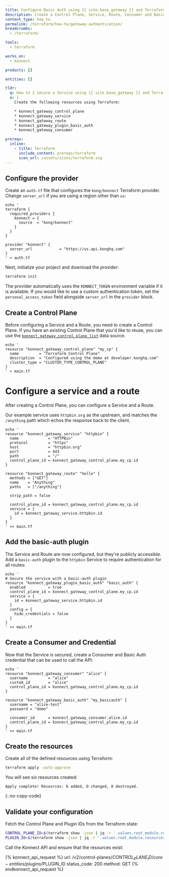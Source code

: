 ```yaml
---
title: Configure Basic Auth using {{ site.base_gateway }} and Terraform
description: Create a Control Plane, Service, Route, Consumer and Basic Auth plugin using Terraform
content_type: how_to
permalink: /terraform/how-to/gateway-authentication/
breadcrumbs:
  - /terraform/

tools:
  - terraform

works_on:
  - konnect

products: []

entities: []

tldr:
  q: How to I secure a Service using {{ site.base_gateway }} and Terraform?
  a: |
    Create the following resources using Terraform:

    * konnect_gateway_control_plane
    * konnect_gateway_service
    * konnect_gateway_route
    * konnect_gateway_plugin_basic_auth
    * konnect_gateway_consumer

prereqs:
  inline:
    - title: Terraform
      include_content: prereqs/terraform
      icon_url: /assets/icons/terraform.svg
---
```


## Configure the provider

Create an `auth.tf` file that configures the `kong/konnect` Terraform provider. Change `server_url` if you are using a region other than `us`:

```hcl
echo '
terraform {
  required_providers {
    konnect = {
      source  = "kong/konnect"
    }
  }
}

provider "konnect" {
  server_url            = "https://us.api.konghq.com"
}
' > auth.tf
```

Next, initialize your project and download the provider:

```bash
terraform init
```

The provider automatically uses the `KONNECT_TOKEN` environment variable if it is available. If you would like to use a custom authentication token, set the `personal_access_token` field alongside `server_url` in the `provider` block.

## Create a Control Plane

Before configuring a Service and a Route, you need to create a Control Plane. If you have an existing Control Plane that you'd like to reuse, you can use the [`konnect_gateway_control_plane_list`](https://github.com/Kong/terraform-provider-konnect/blob/main/examples/data/gateway_control_plane_list.tf) data source.

```hcl
echo '
resource "konnect_gateway_control_plane" "my_cp" {
  name         = "Terraform Control Plane"
  description  = "Configured using the demo at developer.konghq.com"
  cluster_type = "CLUSTER_TYPE_CONTROL_PLANE"
}
' > main.tf
```

# Configure a service and a route

After creating a Control Plane, you can configure a Service and a Route.

Our example service uses `httpbin.org` as the upstream, and matches the `/anything` path which echos the response back to the client. 

```hcl
echo '
resource "konnect_gateway_service" "httpbin" {
  name             = "HTTPBin"
  protocol         = "https"
  host             = "httpbin.org"
  port             = 443
  path             = "/"
  control_plane_id = konnect_gateway_control_plane.my_cp.id
}

resource "konnect_gateway_route" "hello" {
  methods = ["GET"]
  name    = "Anything"
  paths   = ["/anything"]

  strip_path = false

  control_plane_id = konnect_gateway_control_plane.my_cp.id
  service = {
    id = konnect_gateway_service.httpbin.id
  }
}
' >> main.tf
```

## Add the basic-auth plugin

The Service and Route are now configured, but they're publicly accessible. Add a `basic-auth` plugin to the `httpbin` Service to require authentication for all routes:

```hcl
echo '
# Secure the service with a basic-auth plugin
resource "konnect_gateway_plugin_basic_auth" "basic_auth" {
  enabled          = true
  control_plane_id = konnect_gateway_control_plane.my_cp.id
  service = {
    id = konnect_gateway_service.httpbin.id
  }
  config = {
    hide_credentials = false
  }
}
' >> main.tf
```

## Create a Consumer and Credential

Now that the Service is secured, create a Consumer and Basic Auth credential that can be used to call the API:

```hcl
echo '
resource "konnect_gateway_consumer" "alice" {
  username         = "alice"
  custom_id        = "alice"
  control_plane_id = konnect_gateway_control_plane.my_cp.id
}

resource "konnect_gateway_basic_auth" "my_basicauth" {
  username = "alice-test"
  password = "demo"

  consumer_id      = konnect_gateway_consumer.alice.id
  control_plane_id = konnect_gateway_control_plane.my_cp.id
}
' >> main.tf
```

## Create the resources

Create all of the defined resources using Terraform:

```bash
terraform apply -auto-approve
```

You will see six resources created:

```text
Apply complete! Resources: 6 added, 0 changed, 0 destroyed.
```
{:.no-copy-code}

## Validate your configuration

Fetch the Control Plane and Plugin IDs from the Terraform state:

```bash
CONTROL_PLANE_ID=$(terraform show -json | jq -r '.values.root_module.resources[] | select(.address == "konnect_gateway_control_plane.my_cp") | .values.id')
PLUGIN_ID=$(terraform show -json | jq -r '.values.root_module.resources[] | select(.address == "konnect_gateway_plugin_basic_auth.basic_auth") | .values.id')
```

Call the Konnect API and ensure that the resources exist:

<!--vale off-->
{% konnect_api_request %}
url: /v2/control-planes/$CONTROL_PLANE_ID/core-entities/plugins/$PLUGIN_ID
status_code: 200
method: GET
{% endkonnect_api_request %}
<!--vale on-->
